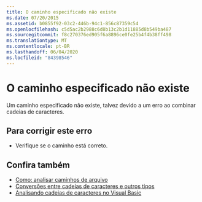 ```yaml
---
title: O caminho especificado não existe
ms.date: 07/20/2015
ms.assetid: b0855f92-03c2-446b-94c1-856c87359c54
ms.openlocfilehash: c5d5ac2b2988c6d8b13c2b1d11885d8b549ba487
ms.sourcegitcommit: f8c270376ed905f6a8896ce0fe25b4f4b38ff498
ms.translationtype: MT
ms.contentlocale: pt-BR
ms.lasthandoff: 06/04/2020
ms.locfileid: "84398546"
---
```

# <a name="the-specified-path-does-not-exist"></a>O caminho especificado não existe
Um caminho especificado não existe, talvez devido a um erro ao combinar cadeias de caracteres.  
  
## <a name="to-correct-this-error"></a>Para corrigir este erro  
  
- Verifique se o caminho está correto.  
  
## <a name="see-also"></a>Confira também

- [Como: analisar caminhos de arquivo](../developing-apps/programming/drives-directories-files/how-to-parse-file-paths.md)
- [Conversões entre cadeias de caracteres e outros tipos](../programming-guide/language-features/data-types/conversions-between-strings-and-other-types.md)
- [Analisando cadeias de caracteres no Visual Basic](https://docs.microsoft.com/previous-versions/visualstudio/visual-studio-2010/ms235224(v=vs.100))
